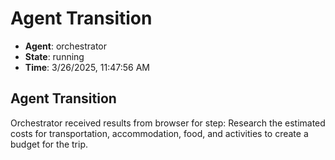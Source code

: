 # Agent Transition

- **Agent**: orchestrator
- **State**: running
- **Time**: 3/26/2025, 11:47:56 AM

## Agent Transition

Orchestrator received results from browser for step: Research the estimated costs for transportation, accommodation, food, and activities to create a budget for the trip.

